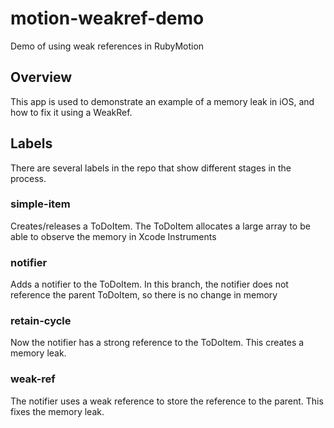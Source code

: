 # motion-weakref-demo
Demo of using weak references in RubyMotion

## Overview
This app is used to demonstrate an example of a memory leak in iOS, and how to fix it using a WeakRef.

## Labels
There are several labels in the repo that show different stages in the process.

### simple-item
Creates/releases a ToDoItem.  The ToDoItem allocates a large array to be able to observe 
the memory in Xcode Instruments

### notifier
Adds a notifier to the ToDoItem.  In this branch, the notifier does not reference the parent ToDoItem,
so there is no change in memory

### retain-cycle
Now the notifier has a strong reference to the ToDoItem.  This creates a memory leak.

### weak-ref
The notifier uses a weak reference to store the reference to the parent.  This fixes the memory leak.
